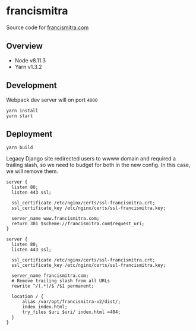 # francismitra

Source code for [francismitra.com](http://francismitra.com)

## Overview

* Node v8.11.3
* Yarn v1.3.2

## Development

Webpack dev server will on port `4000`

```
yarn install
yarn start
```

## Deployment

```
yarn build
```

Legacy Django site redirected users to wwww domain and required a trailing slash,
so we need to budget for both in the new config. In this case, we will remove them.

```
server {
  listen 80;
  listen 443 ssl;

  ssl_certificate /etc/nginx/certs/ssl-francismitra.crt;
  ssl_certificate_key /etc/nginx/certs/ssl-francismitra.key;

  server_name www.francismitra.com;
  return 301 $scheme://francismitra.com$request_uri;
}

server {
  listen 80;
  listen 443 ssl;

  ssl_certificate /etc/nginx/certs/ssl-francismitra.crt;
  ssl_certificate_key /etc/nginx/certs/ssl-francismitra.key;

  server_name francismitra.com;
  # Remove trailing slash from all URLs
  rewrite ^/(.*)/$ /$1 permanent;

  location / {
      alias /var/opt/francismitra-v2/dist/;
      index index.html;
      try_files $uri $uri/ index.html =404;
  }
}
```
